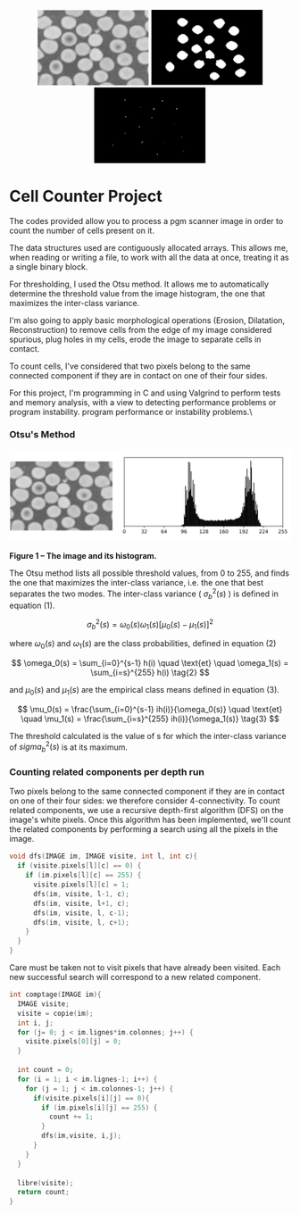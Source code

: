 <p align="center">
  <img src="./image/img-readme/1.png" alt="Image 1" width="200"/>
  <img src="./image/img-readme/2.png" alt="Image 2" width="200"/>
  <img src="./image/img-readme/3.png" alt="Image 3" width="200"/>
</p>

# Cell Counter Project

The codes provided allow you to process a pgm scanner image in order to count the number of cells present on it.

The data structures used are contiguously allocated arrays. This allows me, when reading or writing a file, to work with all the data at once, treating it as a single binary block. 

For thresholding, I used the Otsu method. It allows me to automatically determine the threshold value from the image histogram, the one that maximizes the inter-class variance.

I'm also going to apply basic morphological operations (Erosion, Dilatation, Reconstruction) to remove cells from the edge of my image considered spurious, plug holes in my cells, erode the image to separate cells in contact.

To count cells, I've considered that two pixels belong to the same connected component if they are in contact on one of their four sides.

For this project, I'm programming in C and using Valgrind to perform tests and memory analysis, with a view to detecting performance problems or program instability.
program performance or instability problems.\

### Otsu's Method

![Image et son histogramme](./image/img-readme/otsu.png)

**Figure 1 – The image and its histogram.**

The Otsu method lists all possible threshold values, from 0 to 255, and finds the one that maximizes the inter-class variance, i.e. the one that best separates the two modes. The inter-class variance \( $\sigma_b^2(s)$ \) is defined in equation (1).

$$
\sigma_b^2(s) = \omega_0(s)\omega_1(s)[\mu_0(s) - \mu_1(s)]^2 \tag{1}
$$

where $\omega_0(s)$ and $\omega_1(s)$ are the class probabilities, defined in equation (2)

$$
\omega_0(s) = \sum_{i=0}^{s-1} h(i) \quad \text{et} \quad \omega_1(s) = \sum_{i=s}^{255} h(i) \tag{2}
$$

and $\mu_0(s)$ and $\mu_1(s)$ are the empirical class means defined in equation (3).

$$
\mu_0(s) = \frac{\sum_{i=0}^{s-1} ih(i)}{\omega_0(s)} \quad \text{et} \quad \mu_1(s) = \frac{\sum_{i=s}^{255} ih(i)}{\omega_1(s)} \tag{3}
$$

The threshold calculated is the value of s for which the inter-class variance of $sigma_b^2(s)$ is at its maximum.

### Counting related components per depth run

Two pixels belong to the same connected component if they are in contact on one of their four sides: we therefore consider 4-connectivity. To count related components, we use a recursive depth-first algorithm (DFS) on the image's white pixels. Once this algorithm has been implemented, we'll count the related components by performing a search using all the pixels in the image.

```c
void dfs(IMAGE im, IMAGE visite, int l, int c){
  if (visite.pixels[l][c] == 0) {
    if (im.pixels[l][c] == 255) {
      visite.pixels[l][c] = 1;
      dfs(im, visite, l-1, c);
      dfs(im, visite, l+1, c);
      dfs(im, visite, l, c-1);
      dfs(im, visite, l, c+1);
    }
  }
}
```

Care must be taken not to visit pixels that have already been visited. Each new successful search will correspond to a new related component.

```c
int comptage(IMAGE im){
  IMAGE visite;
  visite = copie(im);
  int i, j;
  for (j= 0; j < im.lignes*im.colonnes; j++) {
    visite.pixels[0][j] = 0;
  }

  int count = 0;
  for (i = 1; i < im.lignes-1; i++) {
    for (j = 1; j < im.colonnes-1; j++) {
      if(visite.pixels[i][j] == 0){
        if (im.pixels[i][j] == 255) {
          count += 1;
        }
        dfs(im,visite, i,j);
      }
    }
  }

  libre(visite);
  return count;
}
```


